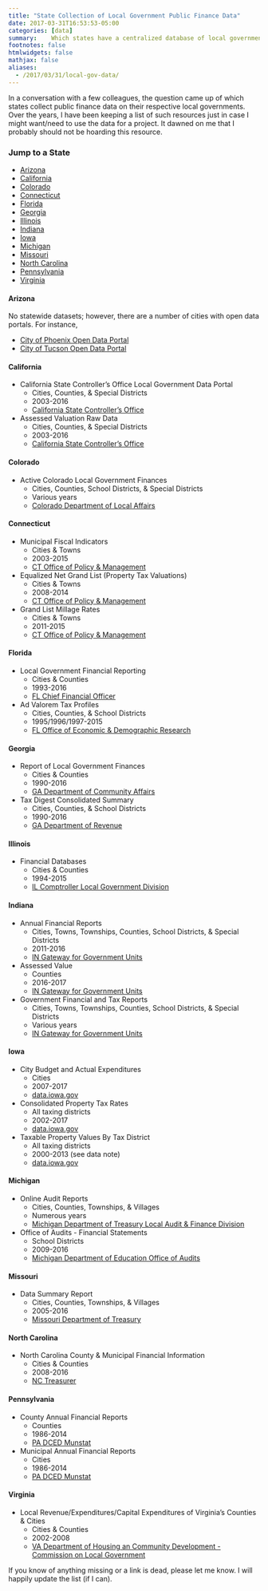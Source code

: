```yaml
---
title: "State Collection of Local Government Public Finance Data"
date: 2017-03-31T16:53:53-05:00
categories: [data]
summary:    Which states have a centralized database of local government finance data?
footnotes: false
htmlwidgets: false
mathjax: false
aliases:
  - /2017/03/31/local-gov-data/
---
```


In a conversation with a few colleagues, the question came up of which states collect public finance data on their respective local governments. Over the years, I have been keeping a list of such resources just in case I might want/need to use the data for a project. It dawned on me that I probably should not be hoarding this resource.
<!--more-->
### Jump to a State

* [Arizona](#arizona)
* [California](#california)
* [Colorado](#colorado)
* [Connecticut](#connecticut)
* [Florida](#florida)
* [Georgia](#georgia)
* [Illinois](#illinois)
* [Indiana](#indiana)
* [Iowa](#iowa)
* [Michigan](#michigan)
* [Missouri](#missouri)
* [North Carolina](#north-carolina)
* [Pennsylvania](#pennsylvania)
* [Virginia](#virginia)

#### Arizona <a id="arizona"></a>

No statewide datasets; however, there are a number of cities with open data portals. For instance,

* [City of Phoenix Open Data Portal](https://www.phoenix.gov/opendata)
* [City of Tucson  Open Data Portal](https://data.tucsonaz.gov/)

#### California <a id="california"></a>

* California State Controller’s Office Local Government Data Portal
  * Cities, Counties, & Special Districts
  * 2003-2016
  * [California State Controller’s Office](https://bythenumbers.sco.ca.gov/explore-all-data)
* Assessed Valuation Raw Data
  * Cities, Counties, & Special Districts
  * 2003-2016
  * [California State Controller’s Office](https://bythenumbers.sco.ca.gov/Raw-Data/Assessed-Valuation-Raw-Data-for-Fiscal-Years-2003-/qky3-f2m4)

#### Colorado <a id="colorado"></a>

* Active Colorado Local Government Finances
  * Cities, Counties, School Districts, & Special Districts
  * Various years
  * [Colorado Department of Local Affairs](https://dola.colorado.gov/lgis/lgFinances.jsf;jsessionid=5b697b611a00513633ac35e75f91)

#### Connecticut <a id="connecticut"></a>

* Municipal Fiscal Indicators
  * Cities & Towns
  * 2003-2015
  * [CT Office of Policy & Management](http://www.ct.gov/opm/cwp/view.asp?a=2984&q=383170&opmNav_GID=1807)
* Equalized Net Grand List (Property Tax Valuations)
  * Cities & Towns
  * 2008-2014
  * [CT Office of Policy & Management](http://www.ct.gov/opm/cwp/view.asp?a=2987&q=385970&opmNav_GID=1807)
* Grand List Millage Rates
  * Cities & Towns
  * 2011-2015
  * [CT Office of Policy & Management](http://www.ct.gov/opm/cwp/view.asp?a=2987&q=385976&opmNav_GID=1807)

#### Florida <a id="florida"></a>

* Local Government Financial Reporting
  * Cities & Counties
  * 1993-2016
  * [FL Chief Financial Officer](https://apps.fldfs.com/LocalGov/Reports/)
* Ad Valorem Tax Profiles
  * Cities, Counties, & School Districts
  * 1995/1996/1997-2015
  * [FL Office of Economic & Demographic Research](http://www.edr.state.fl.us/Content/local-government/data/data-a-to-z/a-f.cfm)

#### Georgia <a id="georgia"></a>

* Report of Local Government Finances
  * Cities & Counties
  * 1990-2016
  * [GA Department of Community Affairs](http://www.dca.state.ga.us/development/research/programs/lgf.asp)
* Tax Digest Consolidated Summary
  * Cities, Counties, & School Districts
  * 1990-2016
  * [GA Department of Revenue](https://apps.dor.ga.gov/digestconsolidation/default.aspx)

#### Illinois <a id="illinois"></a>

* Financial Databases
  * Cities & Counties
  * 1994-2015
  * [IL Comptroller Local Government Division](https://illinoiscomptroller.gov/services/local-government-division/financial-databases/?startRow=1&nextNID=9B25798B-4375-4309-975674A331173DCD)

#### Indiana <a id="indiana"></a>

* Annual Financial Reports
  * Cities, Towns, Townships, Counties, School Districts, & Special Districts
  * 2011-2016
  * [IN Gateway for Government Units](https://gateway.ifionline.org/report_builder/Default2.aspx?rptType=afr&rptVer=a)
* Assessed Value
  * Counties
  * 2016-2017
  * [IN Gateway for Government Units](https://gateway.ifionline.org/report_builder/Default2.aspx?rptType=assessedValue&rptVer=a)
* Government Financial and Tax Reports
  * Cities, Towns, Townships, Counties, School Districts, & Special Districts
  * Various years
  * [IN Gateway for Government Units](https://gateway.ifionline.org/report_builder/)

#### Iowa <a id="iowa"></a>

* City Budget and Actual Expenditures
  * Cities
  * 2007-2017
  * [data.iowa.gov](https://data.iowa.gov/Government/City-Budget-and-Actual-Expenditures/jy6h-2e5x)
* Consolidated Property Tax Rates
  * All taxing districts
  * 2002-2017
  * [data.iowa.gov](https://data.iowa.gov/Government/Consolidated-Property-Tax-Rates-by-Tax-District-An/7uts-ky8c)
* Taxable Property Values By Tax District
  * All taxing districts
  * 2000-2013 (see data note)
  * [data.iowa.gov](https://data.iowa.gov/Government/Taxable-Property-Values-By-Tax-District-and-Year/ig9g-pba5/)

#### Michigan <a id="michigan"></a>

* Online Audit Reports
  * Cities, Counties, Townships, & Villages
  * Numerous years
  * [Michigan Department of Treasury Local Audit & Finance Division](https://treas-secure.state.mi.us/LAFDocSearch/)
* Office of Audits - Financial Statements
  * School Districts
  * 2009-2016
  * [Michigan Department of Education Office of Audits](https://civilservice.state.mi.us/nxt/gateway.dll?f=templates&fn=default.htm&vid=mofa:fa)

#### Missouri <a id="missouri"></a>

* Data Summary Report
  * Cities, Counties, Townships, & Villages
  * 2005-2016
  * [Missouri Department of Treasury](https://f65.mitreasury.msu.edu/Reports/DataSummaryReport.aspx)

#### North Carolina <a id="north-carolina"></a>

* North Carolina County & Municipal Financial Information
  * Cities & Counties
  * 2008-2016
  * [NC Treasurer](https://www.nctreasurer.com/slg/lfm/financial-analysis/Pages/Analysis-by-Population.aspx)

#### Pennsylvania <a id="pennsylvania"></a>

* County Annual Financial Reports
  * Counties
  * 1986-2014
  * [PA DCED Munstat](http://munstats.pa.gov/Reports/ReportInformation2.aspx?report=cAfrForm)
* Municipal Annual Financial Reports
  * Cities
  * 1986-2014
  * [PA DCED Munstat](http://munstats.pa.gov/Reports/ReportInformation2.aspx?report=mAfrForm)

#### Virginia <a id="virginia"></a>

* Local Revenue/Expenditures/Capital Expenditures of Virginia’s Counties & Cities
  * Cities & Counties
  * 2002-2008
  * [VA Department of Housing an Community Development - Commission on Local Government ](http://www.dhcd.virginia.gov/index.php/commission-on-local-government/reports.html#Public-Finance)

If you know of anything missing or a link is dead, please let me know. I will happily update the list (if I can).
